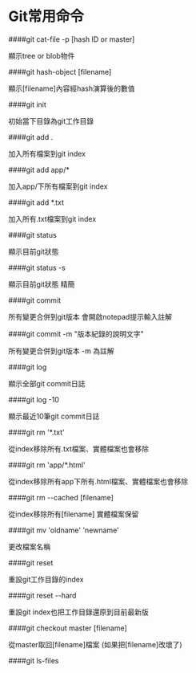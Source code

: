 # Git常用命令


####git cat-file -p [hash ID or master]

顯示tree or blob物件

####git hash-object [filename]

顯示[filename]內容經hash演算後的數值

####git init

初始當下目錄為git工作目錄

####git add .

加入所有檔案到git index

####git add app/*

加入app/下所有檔案到git index

####git add *.txt

加入所有.txt檔案到git index

####git status

顯示目前git狀態

####git status -s

顯示目前git狀態 精簡

####git commit

所有變更合併到git版本 會開啟notepad提示輸入註解

####git commit -m "版本紀錄的說明文字"

所有變更合併到git版本  -m 為註解

####git log

顯示全部git commit日誌

####git log -10

顯示最近10筆git commit日誌

####git rm '*.txt'

從index移除所有.txt檔案、實體檔案也會移除

####git rm 'app/*.html'

從index移除所有app下所有.html檔案、實體檔案也會移除

####git rm --cached [filename]

從index移除所有[filename] 實體檔案保留

####git mv 'oldname' 'newname'

更改檔案名稱

####git reset

重設git工作目錄的index

####git reset --hard

重設git index也把工作目錄還原到目前最新版

####git checkout master [filename]

從master取回[filename]檔案 (如果把[filename]改壞了)

####git ls-files

